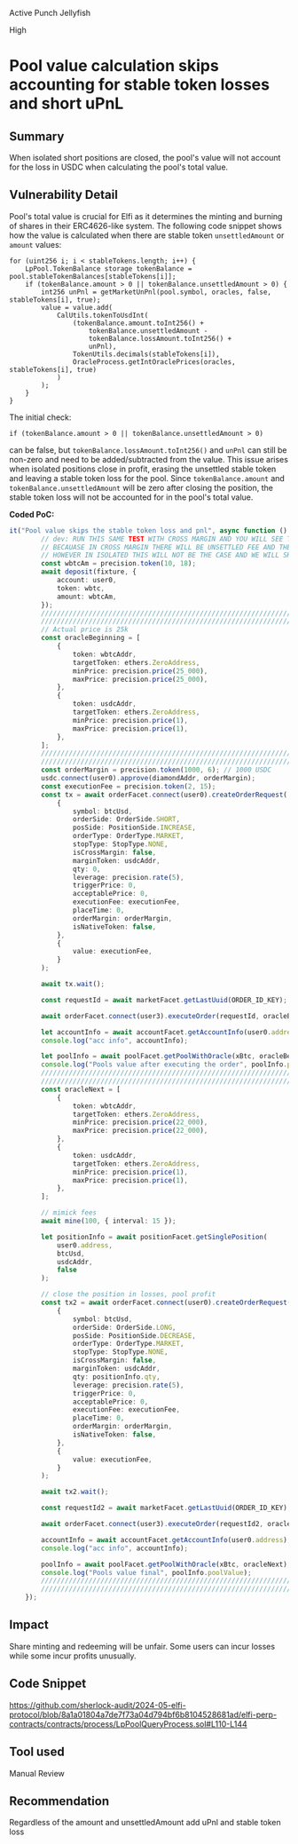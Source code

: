 Active Punch Jellyfish

High

# Pool value calculation skips accounting for stable token losses and short uPnL

## Summary
When isolated short positions are closed, the pool's value will not account for the loss in USDC when calculating the pool's total value.
## Vulnerability Detail
Pool's total value is crucial for Elfi as it determines the minting and burning of shares in their ERC4626-like system. The following code snippet shows how the value is calculated when there are stable token `unsettledAmount` or `amount` values:

```solidity
for (uint256 i; i < stableTokens.length; i++) {
    LpPool.TokenBalance storage tokenBalance = pool.stableTokenBalances[stableTokens[i]];
    if (tokenBalance.amount > 0 || tokenBalance.unsettledAmount > 0) {
        int256 unPnl = getMarketUnPnl(pool.symbol, oracles, false, stableTokens[i], true);
        value = value.add(
            CalUtils.tokenToUsdInt(
                (tokenBalance.amount.toInt256() +
                    tokenBalance.unsettledAmount -
                    tokenBalance.lossAmount.toInt256() +
                    unPnl),
                TokenUtils.decimals(stableTokens[i]),
                OracleProcess.getIntOraclePrices(oracles, stableTokens[i], true)
            )
        );
    }
}
```

The initial check:

```solidity
if (tokenBalance.amount > 0 || tokenBalance.unsettledAmount > 0)
```

can be false, but `tokenBalance.lossAmount.toInt256()` and `unPnl` can still be non-zero and need to be added/subtracted from the value. This issue arises when isolated positions close in profit, erasing the unsettled stable token and leaving a stable token loss for the pool. Since `tokenBalance.amount` and `tokenBalance.unsettledAmount` will be zero after closing the position, the stable token loss will not be accounted for in the pool's total value.

**Coded PoC:**
```typescript
it("Pool value skips the stable token loss and pnl", async function () {
		// dev: RUN THIS SAME TEST WITH CROSS MARGIN AND YOU WILL SEE THAT THE POOL VALUE WILL BE LESSER
		// BECAUASE IN CROSS MARGIN THERE WILL BE UNSETTLED FEE AND THE STABLE TOKENS WILL BE ADDED TO CALCULATION
		// HOWEVER IN ISOLATED THIS WILL NOT BE THE CASE AND WE WILL SKIP THE STABLE TOKEN LOSS AND PNL WHEN CALCULATING THE PV
		const wbtcAm = precision.token(10, 18);
		await deposit(fixture, {
			account: user0,
			token: wbtc,
			amount: wbtcAm,
		});
		///////////////////////////////////////////////////////////////////////////
		///////////////////////////////////////////////////////////////////////////
		// Actual price is 25k
		const oracleBeginning = [
			{
				token: wbtcAddr,
				targetToken: ethers.ZeroAddress,
				minPrice: precision.price(25_000),
				maxPrice: precision.price(25_000),
			},
			{
				token: usdcAddr,
				targetToken: ethers.ZeroAddress,
				minPrice: precision.price(1),
				maxPrice: precision.price(1),
			},
		];
		///////////////////////////////////////////////////////////////////////////
		///////////////////////////////////////////////////////////////////////////
		const orderMargin = precision.token(1000, 6); // 1000 USDC
		usdc.connect(user0).approve(diamondAddr, orderMargin);
		const executionFee = precision.token(2, 15);
		const tx = await orderFacet.connect(user0).createOrderRequest(
			{
				symbol: btcUsd,
				orderSide: OrderSide.SHORT,
				posSide: PositionSide.INCREASE,
				orderType: OrderType.MARKET,
				stopType: StopType.NONE,
				isCrossMargin: false,
				marginToken: usdcAddr,
				qty: 0,
				leverage: precision.rate(5),
				triggerPrice: 0,
				acceptablePrice: 0,
				executionFee: executionFee,
				placeTime: 0,
				orderMargin: orderMargin,
				isNativeToken: false,
			},
			{
				value: executionFee,
			}
		);

		await tx.wait();

		const requestId = await marketFacet.getLastUuid(ORDER_ID_KEY);

		await orderFacet.connect(user3).executeOrder(requestId, oracleBeginning);

		let accountInfo = await accountFacet.getAccountInfo(user0.address);
		console.log("acc info", accountInfo);

		let poolInfo = await poolFacet.getPoolWithOracle(xBtc, oracleBeginning);
		console.log("Pools value after executing the order", poolInfo.poolValue);
		///////////////////////////////////////////////////////////////////////////
		///////////////////////////////////////////////////////////////////////////
		const oracleNext = [
			{
				token: wbtcAddr,
				targetToken: ethers.ZeroAddress,
				minPrice: precision.price(22_000),
				maxPrice: precision.price(22_000),
			},
			{
				token: usdcAddr,
				targetToken: ethers.ZeroAddress,
				minPrice: precision.price(1),
				maxPrice: precision.price(1),
			},
		];

		// mimick fees
		await mine(100, { interval: 15 });

		let positionInfo = await positionFacet.getSinglePosition(
			user0.address,
			btcUsd,
			usdcAddr,
			false
		);

		// close the position in losses, pool profit
		const tx2 = await orderFacet.connect(user0).createOrderRequest(
			{
				symbol: btcUsd,
				orderSide: OrderSide.LONG,
				posSide: PositionSide.DECREASE,
				orderType: OrderType.MARKET,
				stopType: StopType.NONE,
				isCrossMargin: false,
				marginToken: usdcAddr,
				qty: positionInfo.qty,
				leverage: precision.rate(5),
				triggerPrice: 0,
				acceptablePrice: 0,
				executionFee: executionFee,
				placeTime: 0,
				orderMargin: orderMargin,
				isNativeToken: false,
			},
			{
				value: executionFee,
			}
		);

		await tx2.wait();

		const requestId2 = await marketFacet.getLastUuid(ORDER_ID_KEY);

		await orderFacet.connect(user3).executeOrder(requestId2, oracleNext);

		accountInfo = await accountFacet.getAccountInfo(user0.address);
		console.log("acc info", accountInfo);

		poolInfo = await poolFacet.getPoolWithOracle(xBtc, oracleNext);
		console.log("Pools value final", poolInfo.poolValue);
		///////////////////////////////////////////////////////////////////////////
		///////////////////////////////////////////////////////////////////////////
	});
```
## Impact
Share minting and redeeming will be unfair. Some users can incur losses while some incur profits unusually.
## Code Snippet
https://github.com/sherlock-audit/2024-05-elfi-protocol/blob/8a1a01804a7de7f73a04d794bf6b8104528681ad/elfi-perp-contracts/contracts/process/LpPoolQueryProcess.sol#L110-L144
## Tool used

Manual Review

## Recommendation
Regardless of the amount and unsettledAmount add uPnl and stable token loss